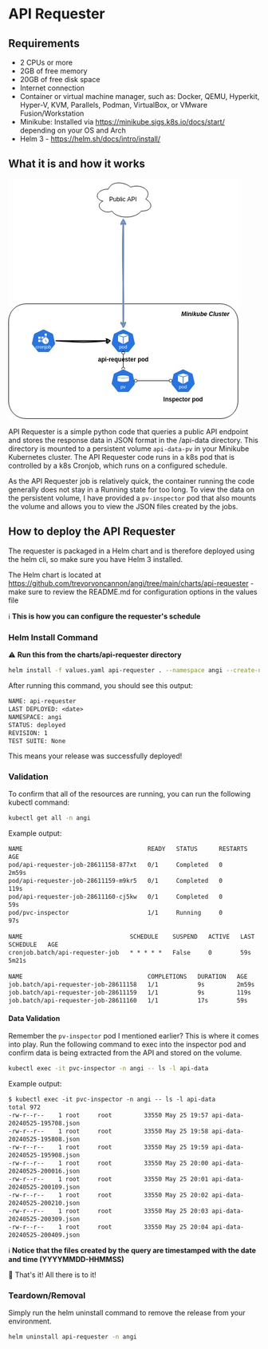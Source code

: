 # API Requester

## Requirements
- 2 CPUs or more
- 2GB of free memory
- 20GB of free disk space
- Internet connection
- Container or virtual machine manager, such as: Docker, QEMU, Hyperkit, Hyper-V, KVM, Parallels, Podman, VirtualBox, or VMware Fusion/Workstation
- Minikube: Installed via https://minikube.sigs.k8s.io/docs/start/ depending on your OS and Arch
- Helm 3 - https://helm.sh/docs/intro/install/

## What it is and how it works

![alt text](https://github.com/trevorvoncannon/angi/blob/main/res/angi.jpg?raw=true)

API Requester is a simple python code that queries a public API endpoint and stores the response data in JSON format in the /api-data directory. This directory is mounted to a persistent volume `api-data-pv` in your Minikube Kubernetes cluster. The API Requester code runs in a k8s pod that is controlled by a k8s Cronjob, which runs on a configured schedule.

As the API Requester job is relatively quick, the container running the code generally does not stay in a Running state for too long. To view the data on the persistent volume, I have provided a `pv-inspector` pod that also mounts the volume and allows you to view the JSON files created by the jobs.

## How to deploy the API Requester
The requester is packaged in a Helm chart and is therefore deployed using the helm cli, so make sure you have Helm 3 installed. 

The Helm chart is located at https://github.com/trevorvoncannon/angi/tree/main/charts/api-requester - make sure to review the README.md for configuration options in the values file 

:information_source: **This is how you can configure the requester's schedule**

### Helm Install Command

:warning: **Run this from the charts/api-requester directory**
```bash
helm install -f values.yaml api-requester . --namespace angi --create-namespace
```
After running this command, you should see this output:

```
NAME: api-requester
LAST DEPLOYED: <date>
NAMESPACE: angi
STATUS: deployed
REVISION: 1
TEST SUITE: None
```

This means your release was successfully deployed!

### Validation

To confirm that all of the resources are running, you can run the following kubectl command:

```bash
kubectl get all -n angi
```

Example output:

```
NAME                                   READY   STATUS      RESTARTS   AGE
pod/api-requester-job-28611158-877xt   0/1     Completed   0          2m59s
pod/api-requester-job-28611159-m9kr5   0/1     Completed   0          119s
pod/api-requester-job-28611160-cj5kw   0/1     Completed   0          59s
pod/pvc-inspector                      1/1     Running     0          97s

NAME                              SCHEDULE    SUSPEND   ACTIVE   LAST SCHEDULE   AGE
cronjob.batch/api-requester-job   * * * * *   False     0        59s             5m21s

NAME                                   COMPLETIONS   DURATION   AGE
job.batch/api-requester-job-28611158   1/1           9s         2m59s
job.batch/api-requester-job-28611159   1/1           9s         119s
job.batch/api-requester-job-28611160   1/1           17s        59s
```
#### Data Validation

Remember the `pv-inspector` pod I mentioned earlier? This is where it comes into play. Run the following command to exec into the inspector pod and confirm data is being extracted from the API and stored on the volume.

```bash
kubectl exec -it pvc-inspector -n angi -- ls -l api-data
```

Example output:

```
$ kubectl exec -it pvc-inspector -n angi -- ls -l api-data
total 972
-rw-r--r--    1 root     root         33550 May 25 19:57 api-data-20240525-195708.json
-rw-r--r--    1 root     root         33550 May 25 19:58 api-data-20240525-195808.json
-rw-r--r--    1 root     root         33550 May 25 19:59 api-data-20240525-195908.json
-rw-r--r--    1 root     root         33550 May 25 20:00 api-data-20240525-200016.json
-rw-r--r--    1 root     root         33550 May 25 20:01 api-data-20240525-200109.json
-rw-r--r--    1 root     root         33550 May 25 20:02 api-data-20240525-200210.json
-rw-r--r--    1 root     root         33550 May 25 20:03 api-data-20240525-200309.json
-rw-r--r--    1 root     root         33550 May 25 20:04 api-data-20240525-200409.json
```
ℹ️ **Notice that the files created by the query are timestamped with the date and time (YYYYMMDD-HHMMSS)**

🥳 That's it! All there is to it!

### Teardown/Removal

Simply run the helm uninstall command to remove the release from your environment.

```bash
helm uninstall api-requester -n angi
```
